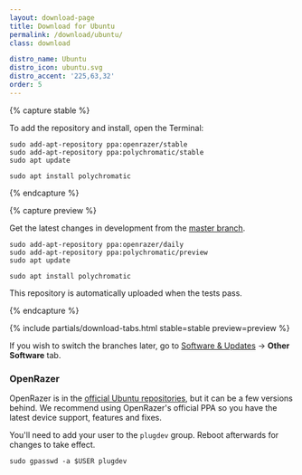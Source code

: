 ```yaml
---
layout: download-page
title: Download for Ubuntu
permalink: /download/ubuntu/
class: download

distro_name: Ubuntu
distro_icon: ubuntu.svg
distro_accent: '225,63,32'
order: 5
---
```


{% capture stable %}

To add the repository and install, open the Terminal:

```shell
sudo add-apt-repository ppa:openrazer/stable
sudo add-apt-repository ppa:polychromatic/stable
sudo apt update

sudo apt install polychromatic
```

{% endcapture %}

{% capture preview %}

Get the latest changes in development from the [master branch](https://github.com/polychromatic/polychromatic/commits/master).

```shell
sudo add-apt-repository ppa:openrazer/daily
sudo add-apt-repository ppa:polychromatic/preview
sudo apt update

sudo apt install polychromatic
```

This repository is automatically uploaded when the tests pass.

{% endcapture %}

{% include partials/download-tabs.html
    stable=stable
    preview=preview
%}

If you wish to switch the branches later, go to [Software & Updates](https://wiki.ubuntu.com/SoftwareAndUpdatesSettings)
→ **Other Software** tab.


### OpenRazer

OpenRazer is in the [official Ubuntu repositories], but it can be a few versions behind.
We recommend using OpenRazer's official PPA so you have the latest device support, features and fixes.

You'll need to add your user to the `plugdev` group. Reboot afterwards for changes to take effect.

```shell
sudo gpasswd -a $USER plugdev
```

[official Ubuntu repositories]: https://packages.ubuntu.com/search?keywords=openrazer
